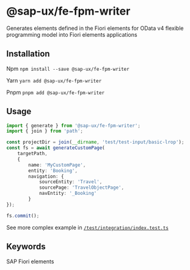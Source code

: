 # @sap-ux/fe-fpm-writer

Generates elements defined in the Fiori elements for OData v4 flexible programming model into Fiori elements applications


## Installation
Npm
`npm install --save @sap-ux/fe-fpm-writer`

Yarn
`yarn add @sap-ux/fe-fpm-writer`

Pnpm
`pnpm add @sap-ux/fe-fpm-writer`

## Usage
```Typescript
import { generate } from '@sap-ux/fe-fpm-writer';
import { join } from 'path';

const projectDir = join(__dirname, 'test/test-input/basic-lrop');
const fs = await generateCustomPage(
    targetPath,
    {
        name: 'MyCustomPage',
        entity: 'Booking',
        navigation: {
            sourceEntity: 'Travel',
            sourcePage: 'TravelObjectPage',
            navEntity: '_Booking'
        }
});

fs.commit();

```
See more complex example in [`/test/integration/index.test.ts`](./test/integration/index.test.ts)
## Keywords
SAP Fiori elements
